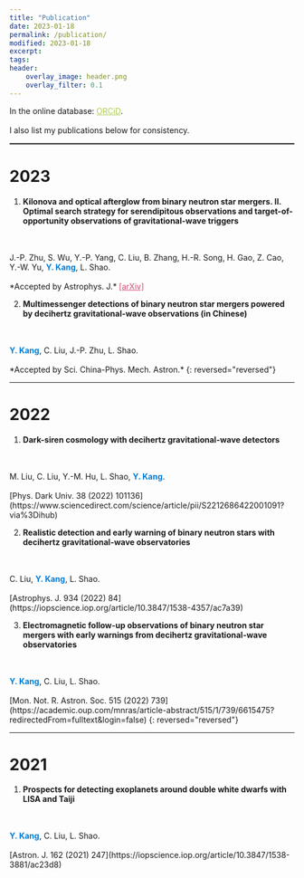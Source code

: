 ```yaml
---
title: "Publication"
date: 2023-01-18
permalink: /publication/
modified: 2023-01-18
excerpt:
tags:
header:
    overlay_image: header.png
    overlay_filter: 0.1 
---
```


<p>
In the online database:
<span class="archive__item-title">
<a href="https://orcid.org/0000-0001-7402-4927" style="color: #ADCC54;"> ORCiD</a>.
</span>
<br>
<br>
I also list my publications below for consistency.
</p>
<hr style="border:1px solid gray">

# 2023

1. **Kilonova and optical afterglow from binary neutron star mergers. II. Optimal search strategy for serendipitous observations and target-of-opportunity observations of gravitational-wave triggers** 
  <br>
  <br>
  J.-P. Zhu, 
  S. Wu, 
  Y.-P. Yang, 
  C. Liu, 
  B. Zhang, 
  H.-R. Song, 
  H. Gao, 
  Z. Cao, 
  Y.-W. Yu, 
  <a style="color: #007DD9;"><b>Y. Kang</b></a>, 
  L. Shao.
  <br>
  <br>
  *Accepted by Astrophys. J.*
  <a href="http://arxiv.org/abs/2110.10469" style="color: #CF4C73;">[arXiv]</a>

2. **Multimessenger detections of binary neutron star mergers powered by decihertz gravitational-wave observations (in Chinese)** 
  <br>
  <br>
  <a style="color: #007DD9;"><b>Y. Kang</b></a>,
  C. Liu, 
  J.-P. Zhu, 
  L. Shao.
  <br>
  <br>
  *Accepted by Sci. China-Phys. Mech. Astron.*
{: reversed="reversed"}

---

# 2022

1.  **Dark-siren cosmology with decihertz gravitational-wave detectors** 
  <br>
  <br>
  M. Liu, 
  C. Liu, 
  Y.-M. Hu, 
  L. Shao, 
  <a style="color: #007DD9;"><b>Y. Kang</b></a>.
  <br>
  <br>
  [Phys. Dark Univ. 38 (2022) 101136](https://www.sciencedirect.com/science/article/pii/S2212686422001091?via%3Dihub)

2. **Realistic detection and early warning of binary neutron stars with decihertz gravitational-wave observatories** 
  <br>
  <br>
  C. Liu,
  <a style="color: #007DD9;"><b>Y. Kang</b></a>,
  L. Shao.
  <br>
  <br>
  [Astrophys. J. 934 (2022) 84](https://iopscience.iop.org/article/10.3847/1538-4357/ac7a39)

3. **Electromagnetic follow-up observations of binary neutron star mergers with early warnings from decihertz gravitational-wave observatories** 
  <br>
  <br>
  <a style="color: #007DD9;"><b>Y. Kang</b></a>,
  C. Liu, 
  L. Shao.
  <br>
  <br>
  [Mon. Not. R. Astron. Soc. 515 (2022) 739](https://academic.oup.com/mnras/article-abstract/515/1/739/6615475?redirectedFrom=fulltext&login=false)
{: reversed="reversed"}

---

# 2021

1. **Prospects for detecting exoplanets around double white dwarfs with LISA and Taiji** 
  <br>
  <br>
  <a style="color: #007DD9;"><b>Y. Kang</b></a>,
  C. Liu, 
  L. Shao.
  <br>
  <br>
  [Astron. J. 162 (2021) 247](https://iopscience.iop.org/article/10.3847/1538-3881/ac23d8)
  

